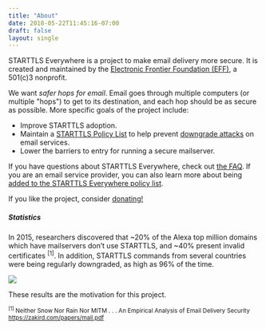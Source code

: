 ```yaml
---
title: "About"
date: 2018-05-22T11:45:16-07:00
draft: false
layout: single
---
```

STARTTLS Everywhere is a project to make email delivery more secure. It is created and maintained by the [Electronic Frontier Foundation (EFF)](https://www.eff.org), a 501\(c\)3 nonprofit.

We want *safer hops for email*.  Email goes through multiple computers (or multiple "hops") to get to its destination, and each hop should be as secure as possible. More specific goals of the project include:

 * Improve STARTTLS adoption.
 * Maintain a [STARTTLS Policy List](/policy-list) to help prevent [downgrade attacks](/faq#downgrades) on email services.
 * Lower the barriers to entry for running a secure mailserver.

If you have questions about STARTTLS Everywhere, check out [the FAQ](/faq). If you are an email service provider, you can also learn more about being [added to the STARTTLS Everywhere policy list](/policy-list).

If you like the project, consider [donating!](https://supporters.eff.org/donate/)

<h5>Statistics</h5>

In 2015, researchers discovered that ~20% of the Alexa top million domains which have mailservers don’t use STARTTLS, and ~40% present invalid certificates <sup>[1]</sup>. In addition, STARTTLS commands from several countries were being regularly downgraded, as high as 96% of the time.

<img src="/images/about-stats.png">

These results are the motivation for this project.

<small><sup>[1]</sup> Neither Snow Nor Rain Nor MITM . . . An Empirical Analysis of Email Delivery Security https://zakird.com/papers/mail.pdf</small>
